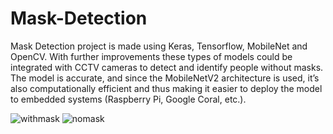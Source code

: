 # Mask-Detection
Mask Detection project is made using Keras, Tensorflow, MobileNet and OpenCV. With further improvements these types of models could be integrated with CCTV cameras to detect and identify people without masks. The model is accurate, and since the MobileNetV2 architecture is used, it’s also computationally efficient and thus making it easier to deploy the model to embedded systems (Raspberry Pi, Google Coral, etc.).


![withmask](https://user-images.githubusercontent.com/63554189/94264089-b3ac3f80-ff53-11ea-9947-60cf57fc1425.png)         ![nomask](https://user-images.githubusercontent.com/63554189/94264150-d179a480-ff53-11ea-80d1-1ebad61e56e9.png)
